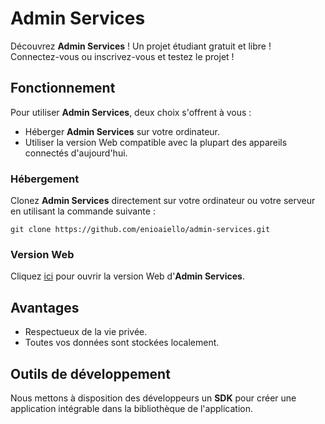 # Admin Services
Découvrez **Admin Services** ! Un projet étudiant gratuit et libre !\
Connectez-vous ou inscrivez-vous et testez le projet !

## Fonctionnement
Pour utiliser **Admin Services**, deux choix s'offrent à vous :
- Héberger **Admin Services** sur votre ordinateur.
- Utiliser la version Web compatible avec la plupart des appareils connectés d'aujourd'hui.

### Hébergement
Clonez **Admin Services** directement sur votre ordinateur ou votre serveur en utilisant la commande suivante :

````
git clone https://github.com/enioaiello/admin-services.git
````

### Version Web
Cliquez [ici](https://enioaiello.github.io/admin-services/) pour ouvrir la version Web d'**Admin Services**.

## Avantages
- Respectueux de la vie privée.
- Toutes vos données sont stockées localement.

## Outils de développement
Nous mettons à disposition des développeurs un **SDK** pour créer une application intégrable dans la bibliothèque de l'application.

